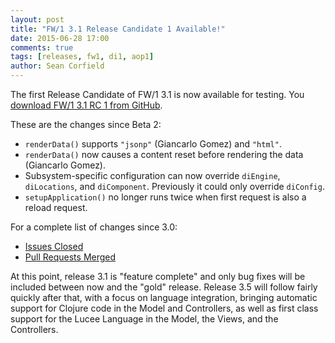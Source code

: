 ```yaml
---
layout: post
title: "FW/1 3.1 Release Candidate 1 Available!"
date: 2015-06-28 17:00
comments: true
tags: [releases, fw1, di1, aop1]
author: Sean Corfield
---
```

The first Release Candidate of FW/1 3.1 is now available for testing. You [download FW/1 3.1 RC 1 from GitHub](https://github.com/framework-one/fw1/releases/tag/v3.1-rc1).

These are the changes since Beta 2:

* `renderData()` supports `"jsonp"` (Giancarlo Gomez) and `"html"`.
* `renderData()` now causes a content reset before rendering the data (Giancarlo Gomez).
* Subsystem-specific configuration can now override `diEngine`, `diLocations`, and `diComponent`. Previously it could only override `diConfig`.
* `setupApplication()` no longer runs twice when first request is also a reload request.

For a complete list of changes since 3.0:

* [Issues Closed](https://github.com/framework-one/fw1/issues?q=is%3Aissue+is%3Aclosed+milestone%3A3.1)
* [Pull Requests Merged](https://github.com/framework-one/fw1/pulls?q=is%3Apr+is%3Aclosed+milestone%3A3.1)

At this point, release 3.1 is "feature complete" and only bug fixes will be included between now and the "gold" release. Release 3.5 will follow fairly quickly after that, with a focus on language integration, bringing
automatic support for Clojure code in the Model and Controllers, as well as first class support for the Lucee Language in the Model, the Views, and the Controllers.
